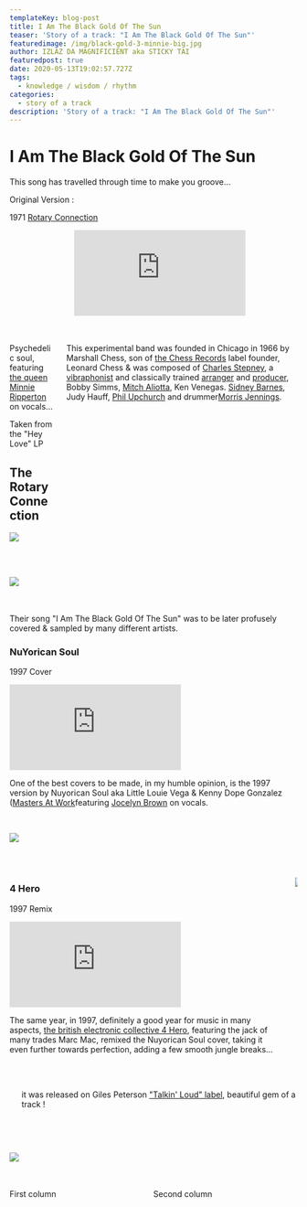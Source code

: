 ```yaml
---
templateKey: blog-post
title: I Am The Black Gold Of The Sun
teaser: 'Story of a track: "I Am The Black Gold Of The Sun"'
featuredimage: /img/black-gold-3-minnie-big.jpg
author: IZLAZ DA MAGNIFICIENT aka STICKY TAI
featuredpost: true
date: 2020-05-13T19:02:57.727Z
tags:
  - knowledge / wisdom / rhythm
categories:
  - story of a track
description: 'Story of a track: "I Am The Black Gold Of The Sun"'
---
```

# I Am The Black Gold Of The Sun

This song has travelled through time to make you groove...

Original Version :

1971 [Rotary Connection](https://en.wikipedia.org/wiki/Rotary_Connection)



<div class="columns">
  <div class="column">  </div>
  <div class="column">
    <iframe src="https://www.youtube.com/embed/SsY_rRFncGU" frameborder="0" allow="accelerometer; autoplay; encrypted-media; gyroscope; picture-in-picture" allowfullscreen></iframe>
  </div>
</div>
<br>
<br>
<div class="columns">
  <div class="column">



Psychedelic soul, featuring [the queen Minnie Ripperton](https://en.wikipedia.org/wiki/Minnie_Riperton) on vocals...

Taken from the "Hey Love" LP 

## The Rotary Connection 

![](/img/black-gold-2-rotary-connection.jpg)

  </div>
  <div class="column">

This experimental band was founded in Chicago in 1966 by Marshall Chess, son of [the Chess Records](https://en.wikipedia.org/wiki/Chess_Records) label founder, Leonard Chess & was composed of [Charles Stepney](https://en.wikipedia.org/wiki/Charles_Stepney), a [vibraphonist](https://en.wikipedia.org/wiki/Vibraphonist) and classically trained [arranger](https://en.wikipedia.org/wiki/Arranger "Arranger") and [producer](https://en.wikipedia.org/wiki/Record_producer "Record producer"), ​Bobby Simms, [Mitch Aliotta](https://en.wikipedia.org/wiki/Mitch_Aliotta "Mitch Aliotta"), Ken Venegas. [Sidney Barnes](https://en.wikipedia.org/w/index.php?title=Sidney_Alexander_Barnes&action=edit&redlink=1 "Sidney Alexander Barnes (page does not exist)"), Judy Hauff, [Phil Upchurch](https://en.wikipedia.org/wiki/Phil_Upchurch "Phil Upchurch") and drummer[Morris Jennings](https://en.wikipedia.org/wiki/Morris_Jennings "Morris Jennings").

  </div>
</div>
<br>
<br>
<div class="columns">
  <div class="column">

![](/img/20140309_6c8dde.jpg)

  </div>
</div>
<br>
<br>
Their song "I Am The Black Gold Of The Sun" was to be later profusely covered & sampled by many different artists.

### NuYorican Soul 

1997 Cover 

<iframe src="https://www.youtube.com/embed/Rwuy3go1-L8" frameborder="0" allow="accelerometer; autoplay; encrypted-media; gyroscope; picture-in-picture" allowfullscreen></iframe>



One of the best covers to be made, in my humble opinion, is the 1997 version by Nuyorican Soul aka Little Louie Vega & Kenny Dope Gonzalez ([Masters At Work](https://en.wikipedia.org/wiki/Masters_at_Work) ​featuring [Jocelyn Brown](https://en.wikipedia.org/wiki/Jocelyn_Brown) on vocals.






<br>
<div class="columns">
  <div class="column">

![](/img/black-gold-4-maw.png)

  </div>
  <div class="column">

 

  </div>
</div>
<br>
<br>
<div class="columns">
  <div class="column">

### 4 Hero

1997 Remix

<iframe src="https://www.youtube.com/embed/aYBT90PFmoM" frameborder="0" allow="accelerometer; autoplay; encrypted-media; gyroscope; picture-in-picture" allowfullscreen></iframe>

The same year, in 1997, definitely a good year for music in many aspects, [the british electronic collective 4 Hero](https://en.wikipedia.org/wiki/4hero), featuring the jack of many trades Marc Mac, remixed the Nuyorican Soul cover, taking it even further towards perfection, adding a few smooth jungle breaks...

  </div>
  <div class="column">

![](/img/black-gold-6-marcmac.jpg)

![]()

  </div>
</div>
<br>
<br>
<div class="columns">
  <div class="column">

  </div>
  <div class="column">

it was released on Giles Peterson ["Talkin' Loud" label](https://en.wikipedia.org/wiki/Talkin%27_Loud), beautiful gem of a track !

![]()

  </div>
</div>
<br>
<br>
<div class="columns">
  <div class="column">

![](/img/black-gold-7.jpg)

  </div>
  <div class="column">

![]()

  </div>
</div>

<br>
<br>
<div class="columns">
  <div class="column">
    First column
  </div>
  <div class="column">
    Second column
  </div>
</div>
